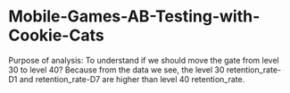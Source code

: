 # Mobile-Games-AB-Testing-with-Cookie-Cats
Purpose of analysis:
To understand if we should move the gate from level 30 to level 40?
Because from the data we see, the level 30 retention_rate-D1 and retention_rate-D7 are higher than level 40 retention_rate.
